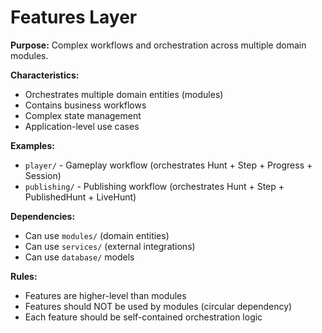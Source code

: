 # Features Layer

**Purpose:** Complex workflows and orchestration across multiple domain modules.

**Characteristics:**
- Orchestrates multiple domain entities (modules)
- Contains business workflows
- Complex state management
- Application-level use cases

**Examples:**
- `player/` - Gameplay workflow (orchestrates Hunt + Step + Progress + Session)
- `publishing/` - Publishing workflow (orchestrates Hunt + Step + PublishedHunt + LiveHunt)

**Dependencies:**
- Can use `modules/` (domain entities)
- Can use `services/` (external integrations)
- Can use `database/` models

**Rules:**
- Features are higher-level than modules
- Features should NOT be used by modules (circular dependency)
- Each feature should be self-contained orchestration logic
